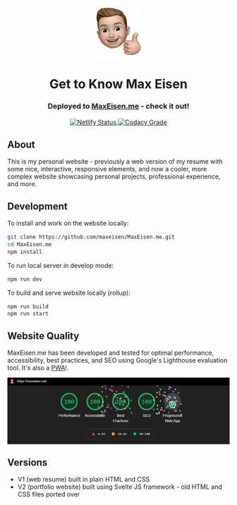 <p align="center">
  <a href="https://maxeisen.me" target="_blank">
    <img src="https://github.com/maxeisen/MaxEisen.me/blob/master/public/img/additional/memoji_cycle_large.gif" align="center" alt="Max Eisen memoji cycle" width="100">
  </a>
  <h1 align="center">Get to Know Max Eisen</h1>
  <h3 align="center"><b>Deployed to <a href="https://maxeisen.me" target="_blank">MaxEisen.me</a> - check it out!</b></h3>
</p>
<p align="center">
  <a href="https://app.netlify.com/sites/maxeisen/deploys" rel="noreferrer" target="_blank">
    <img src="https://api.netlify.com/api/v1/badges/29ebb303-9e97-44b6-82da-f68a0dee3963/deploy-status" align="center" alt="Netlify Status">
  </a>
  <a href="https://www.codacy.com/manual/maxeisen/MaxEisen.me?utm_source=github.com&amp;utm_medium=referral&amp;utm_content=maxeisen/MaxEisen.me&amp;utm_campaign=Badge_Grade" rel="noreferrer" target="_blank">
    <img src="https://app.codacy.com/project/badge/Grade/6c10e2469ebf468c8c24fe25b6d94649" align="center" alt="Codacy Grade">
  </a>
</p>

## About
This is my personal website - previously a web version of my resume with some nice, interactive, responsive elements, and now a cooler, more complex website showcasing personal projects, professional experience, and more.

## Development
To install and work on the website locally:

```bash
git clone https://github.com/maxeisen/MaxEisen.me.git
cd MaxEisen.me
npm install
```

To run local server in develop mode:

```bash
npm run dev
```

To build and serve website locally (rollup):

```bash
npm run build
npm run start
```

## Website Quality
MaxEisen.me has been developed and tested for optimal performance, accessibility, best practices, and SEO using Google's Lighthouse evaluation tool. It's also a <a href="https://web.dev/progressive-web-apps/" rel="noreferrer" target="_blank">PWA</a>!.

<img src="https://github.com/maxeisen/MaxEisen.me/blob/master/public/img/additional/lighthouse_score.png" align="center" alt="MaxEisen.me Lighthouse score" width="800">

## Versions
<ul>
  <li>V1 (web resume) built in plain HTML and CSS</li>
  <li>V2 (portfolio website) built using Svelte JS framework - old HTML and CSS files ported over</li>
</ul>
